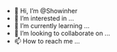 - 👋 Hi, I’m @Showinher
- 👀 I’m interested in ...
- 🌱 I’m currently learning ...
- 💞️ I’m looking to collaborate on ...
- 📫 How to reach me ...

<!---
Showinher/Showinher is a ✨ special ✨ repository because its `README.md` (this file) appears on your GitHub profile.
You can click the Preview link to take a look at your changes.
--->

